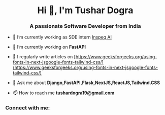 <h1 align="center">Hi 👋, I'm Tushar Dogra</h1>
<h3 align="center">A passionate Software Developer from India</h3>

- 🔭 I’m currently working as SDE intern [Inspeq AI](https://www.inspeq.ai/)

- 🌱 I’m currently working on **FastAPI**

- 📝 I regularly write articles on [https://www.geeksforgeeks.org/using-fonts-in-next-jsgoogle-fonts-tailwind-css/](https://www.geeksforgeeks.org/using-fonts-in-next-jsgoogle-fonts-tailwind-css/)

- 💬 Ask me about **Django,FastAPI,Flask,NextJS,ReactJS,Tailwind.CSS**

- 📫 How to reach me **tushardogra19@gmail.com**

<h3 align="left">Connect with me:</h3>
<p align="left">
</p>
